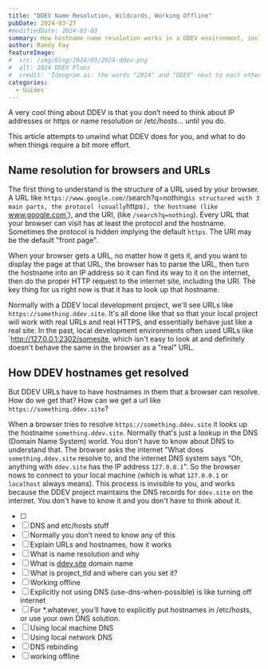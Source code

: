 ```yaml
---
title: "DDEV Name Resolution, Wildcards, Working Offline"
pubDate: 2024-03-27
#modifiedDate: 2024-03-03
summary: How hostname name resolution works in a DDEV environment, including how wildcards work
author: Randy Fay
featureImage:
#  src: /img/blog/2024/03/2024-ddev.png
#  alt: 2024 DDEV Plans
#  credit: 'Ideogram.ai: the words "2024" and "DDEV" next to each other'
categories:
  - Guides
---
```


A very cool thing about DDEV is that you don’t need to think about IP addresses or https or name resolution or /etc/hosts… until you do.

This article attempts to unwind what DDEV does for you, and what to do when things require a bit more effort.

## Name resolution for browsers and URLs

The first thing to understand is the structure of a URL used by your browser. A URL like `https://www.google.com/`/search?q=nothing` is structured with 3 main parts, the protocol (usually `https`), the hostname (like `www.google.com`), and the URI, (like `/search?q=nothing`). Every URL that your browser can visit has at least the protocol and the hostname. Sometimes the protocol is hidden implying the default `https`. The URI may be the default "front page".

When your browser gets a URL, no matter how it gets it, and you want to display the page at that URL, the browser has to parse the URL, then turn the hostname into an IP address so it can find its way to it on the internet, then do the proper HTTP request to the internet site, including the URI. The key thing for us right now is that it has to look up that hostname.

Normally with a DDEV local development project, we'll see URLs like `https://something.ddev.site`. It's all done like that so that your local project will work with real URLs and real HTTPS, and essentially behave just like a real site. In the past, local development environments often used URLs like `http://127.0.0.1:2302/somesite, which isn't easy to look at and definitely doesn't behave the same in the browser as a "real" URL.

## How DDEV hostnames get resolved

But DDEV URLs have to have hostnames in them that a browser can resolve. How do we get that? How can we get a url like `https://something.ddev.site`?

When a browser tries to resolve `https://something.ddev.site` it looks up the hostname `something.ddev.site`. Normally that's just a lookup in the DNS (Domain Name System) world. You don't have to know about DNS to understand that. The browser asks the internet "What does `something.ddev.site` resolve to, and the internet DNS system says "Oh, anything with `ddev.site` has the IP address `127.0.0.1`". So the browser nows to connect to your local machine (which is what `127.0.0.1` or `localhost` always means). This process is invisible to you, and works because the DDEV project maintains the DNS records for `ddev.site` on the internet. You don't have to know it and you don't have to think about it.

- [ ] 
- [ ]  DNS and etc/hosts stuff
  - [ ]  Normally you don’t need to know any of this
  - [ ]  Explain URLs and hostnames, how it works
  - [ ]  What is name resolution and why
  - [ ]  What is [ddev.site](http://ddev.site) domain name
  - [ ]  What is project_tld and where can you set it?
  - [ ]  Working offline
  - [ ]  Explicitly not using DNS (use-dns-when-possible) is like turning off internet
  - [ ]  For *.whatever, you’ll have to explicitly put hostnames in /etc/hosts, or use your own DNS solution.
  - [ ]  Using local machine DNS
  - [ ]  Using local network DNS
  - [ ]  DNS rebinding
  - [ ]  working offline